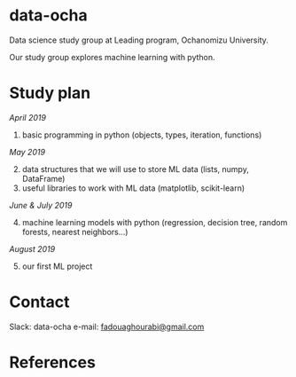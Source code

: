 # data-ocha
Data science study group at Leading program, Ochanomizu University.

Our study group explores machine learning with python. 

# Study plan

*April 2019*

1) basic programming in python (objects, types, iteration, functions)

*May 2019*

2) data structures that we will use to store ML data (lists, numpy, DataFrame)
3) useful libraries to work with ML data (matplotlib, scikit-learn)

*June & July 2019*

4) machine learning models with python (regression, decision tree, random forests, nearest neighbors...)

*August 2019*

5) our first ML project

# Contact

Slack: data-ocha
e-mail: fadouaghourabi@gmail.com

# References


